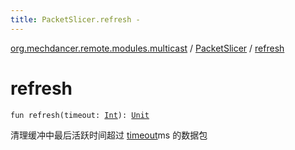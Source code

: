 ```yaml
---
title: PacketSlicer.refresh - 
---
```


[org.mechdancer.remote.modules.multicast](../index.html) / [PacketSlicer](index.html) / [refresh](./refresh.html)

# refresh

`fun refresh(timeout: `[`Int`](https://kotlinlang.org/api/latest/jvm/stdlib/kotlin/-int/index.html)`): `[`Unit`](https://kotlinlang.org/api/latest/jvm/stdlib/kotlin/-unit/index.html)

清理缓冲中最后活跃时间超过 [timeout](refresh.html#org.mechdancer.remote.modules.multicast.PacketSlicer$refresh(kotlin.Int)/timeout)ms 的数据包

